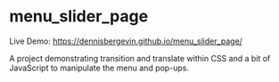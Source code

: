 # menu_slider_page

Live Demo: https://dennisbergevin.github.io/menu_slider_page/

A project demonstrating transition and translate within CSS and a bit of JavaScript to manipulate the menu and pop-ups.
